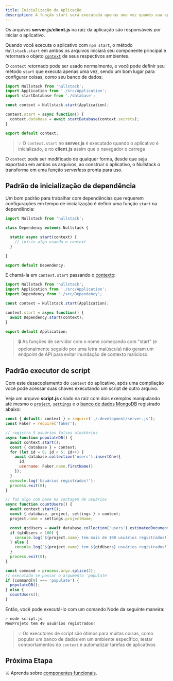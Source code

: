 ```yaml
---
title: Inicialização da Aplicação
description: A função start será executada apenas uma vez quando sua aplicação for carregada e é um bom lugar para configurar seu contexto
---
```


Os arquivos **server.js**/**client.js** na raiz da aplicação são responsáveis por iniciar o aplicativo.

Quando você executa o aplicativo com `npm start`, o método `Nullstack.start` em ambos os arquivos iniciará seu componente principal e retornará o objeto [`context`](/pt-br/contexto) de seus respectivos ambientes.

O `context` retornado pode ser usado normalmente, e você pode definir seu método `start` que executa apenas uma vez, sendo um bom lugar para configurar coisas, como seu banco de dados:

```jsx
import Nullstack from 'nullstack';
import Application from './src/Application';
import startDatabase from './database';

const context = Nullstack.start(Application);

context.start = async function() {
  context.database = await startDatabase(context.secrets);
}

export default context;
```

> 💡 O `context.start` no **server.js** é executado quando o aplicativo é inicializado, e no **client.js** assim que o navegador o carrega

O `context` pode ser modificado de qualquer forma, desde que seja exportado em ambos os arquivos, ao construir o aplicativo, o Nullstack o transforma em uma função *serverless* pronta para uso.

## Padrão de inicialização de dependência

Um bom padrão para trabalhar com dependências que requerem configurações em tempo de inicialização é definir uma função `start` na dependência:

```jsx
import Nullstack from 'nullstack';

class Dependency extends Nullstack {

  static async start(context) {
    // inicie algo usando o context
  }

}

export default Dependency;
```

E chamá-la em `context.start` passando o [contexto](/pt-br/contexto):

```jsx
import Nullstack from 'nullstack';
import Application from './src/Application';
import Dependency from './src/Dependency';

const context = Nullstack.start(Application);

context.start = async function() {
  await Dependency.start(context);
}

export default Application;
```

> 🔒 As funções de servidor com o nome começando com "start" (e opcionalmente seguido por uma letra maiúscula) não geram um endpoint de API para evitar inundação de contexto malicioso.

## Padrão executor de script

Com este desacoplamento do `context` do aplicativo, após uma compilação você pode acessar suas chaves executando um script de outro arquivo.

Veja um arquivo **script.js** criado na raiz com dois exemplos manipulando até mesmo o [`project`](/pt-br/contexto-project), [`settings`](/pt-br/contexto-settings) e o [banco de dados MongoDB](/pt-br/como-usar-mongodb-com-nullstack) registrado abaixo:

```jsx
const { default: context } = require('./.development/server.js');
const Faker = require('faker');

// registra 5 usuários falsos aleatórios
async function populateDB() {
  await context.start();
  const { database } = context;
  for (let id = 0; id < 5; id++) {
    await database.collection('users').insertOne({
      id,
      username: Faker.name.firstName()
    });
  }
  console.log('Usuários registrados!');
  process.exit(0);
}

// faz algo com base na contagem de usuários
async function countUsers() {
  await context.start();
  const { database, project, settings } = context;
  project.name = settings.projectName;

  const qtdUsers = await database.collection('users').estimatedDocumentCount();
  if (qtdUsers > 100) {
    console.log(`${project.name} tem mais de 100 usuários registrados!`);
  } else {
    console.log(`${project.name} tem ${qtdUsers} usuários registrados!`);
  }
  process.exit(0);
}

const command = process.argv.splice(2);
// executado se passar o argumento 'populate'
if (command[0] === 'populate') {
  populateDB();
} else {
  countUsers();
}
```

Então, você pode executá-lo com um comando Node da seguinte maneira:

```bash
> node script.js
MeuProjeto tem 49 usuários registrados!
```

> 💡 Os executores de script são ótimos para muitas coisas, como popular um banco de dados em um ambiente específico, testar comportamentos do `context` e automatizar tarefas de aplicativos

## Próxima Etapa

⚔ Aprenda sobre [componentes funcionais](/pt-br/componentes-funcionais).